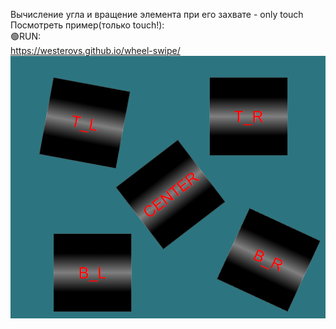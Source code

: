 Вычисление угла и вращение элемента при его захвате - only touch<br> 
Посмотреть пример(только touch!):
<br>🟢RUN:<br>
https://westerovs.github.io/wheel-swipe/
<br>
<img src="cover.png">

